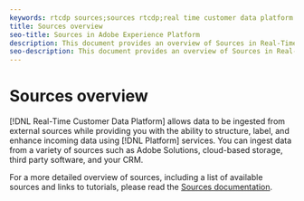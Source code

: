 ```yaml
---
keywords: rtcdp sources;sources rtcdp;real time customer data platform sources
title: Sources overview
seo-title: Sources in Adobe Experience Platform
description: This document provides an overview of Sources in Real-Time Customer Data Platform
seo-description: This document provides an overview of Sources in Real-Time Customer Data Platform
---
```


# Sources overview

[!DNL Real-Time Customer Data Platform] allows data to be ingested from external sources while providing you with the ability to structure, label, and enhance incoming data using [!DNL Platform] services. You can ingest data from a variety of sources such as Adobe Solutions, cloud-based storage, third party software, and your CRM.

For a more detailed overview of sources, including a list of available sources and links to tutorials, please read the [Sources documentation](../../sources/home.md).